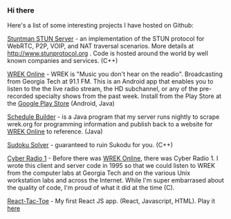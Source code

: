### Hi there 

Here's a list of some interesting projects I have hosted on Github:

[Stuntman STUN Server](https://github.com/jselbie/stunserver) - an implementation of the STUN protocol for WebRTC, P2P, VOIP, and NAT traversal scenarios. More details at http://www.stunprotocol.org . Code is hosted around the world by well known companies and services. (C++)

[WREK Online](https://github.com/jselbie/wrekonline) - WREK is "Music you don't hear on the readio". Broadcasting from Georgia Tech at 91.1 FM.  This is an Android app that enables you to listen to the the live radio stream, the HD subchannel, or any of the pre-recorded specialty shows from the past week. Install from the Play Store at the [Google Play Store](https://play.google.com/store/apps/details?id=com.selbie.wrek) (Android, Java)

[Schedule Builder](https://github.com/jselbie/ScheduleBuilder) - is a Java program that my server runs nightly to scrape wrek.org for programming information and publish back to a website for [WREK Online](https://github.com/jselbie/wrekonline) to reference. (Java)

[Sudoku Solver](https://github.com/jselbie/SudokuSolver) - guaranteed to ruin Sukodu for you. (C++)

[Cyber Radio 1](https://github.com/jselbie/CyberRadio1) - Before there was [WREK Online](https://github.com/jselbie/wrekonline), there was Cyber Radio 1. I wrote this client and server code in 1995 so that we could listen to WREK from the computer labs at Georgia Tech and on the various Unix workstation labs and across the Internet. While I'm super embarrased about the quality of code, I'm proud of what it did at the time (C).

[React-Tac-Toe](https://github.com/jselbie/React-Tac-Toe) - My first React JS app. (React, Javascript, HTML). Play it [here](https://www.selbie.com/react-tac-toe)








<!--
**jselbie/jselbie** is a ✨ _special_ ✨ repository because its `README.md` (this file) appears on your GitHub profile.

Here are some ideas to get you started:

- 🔭 I’m currently working on ...
- 🌱 I’m currently learning ...
- 👯 I’m looking to collaborate on ...
- 🤔 I’m looking for help with ...
- 💬 Ask me about ...
- 📫 How to reach me: ...
- 😄 Pronouns: ...
- ⚡ Fun fact: ...
-->
